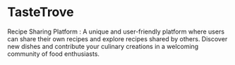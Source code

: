 # TasteTrove
Recipe Sharing Platform :
A unique and user-friendly platform where users can share their own recipes and explore recipes shared by others. Discover new dishes and contribute your culinary creations in a welcoming community of food enthusiasts.

